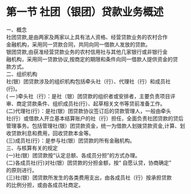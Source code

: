 # 第一节 社团（银团）贷款业务概述

ー、概念<br />
      社团贷款,是由两家及两家以上具有法人资格、经营贷款业务的农村合作<br />
      金融机构，采用同一贷款合同，共同向同一借款人发放的贷款。<br />
      银团贷款,由获准经营贷款业务的农村信用社与其他几家银行或非银行金<br />
      融机构，采用同一贷款协议,按商定的期限和条件向同一借款人提供资金的贷<br />
      款方式。<br />
      二、组织机构<br />
      社(银）团贷款涉及的组织机构包括牵头社（行）、代理社（行）和成员社<br />
      (行)。<br />
      ( ― )牵头社（行）：是社（银）团贷款的组织者或安排者，主要负责项目评<br />
      审、商定贷款条件、组织成员社(行）、起草相关文书等贷前准备工作。<br />
      (二)代理社(行）：是社(银）团贷款协议签订后的贷款管理人，一般由牵头<br />
      社(行）或借款人开立基本结算账户的社（行）担任，全面负责社团贷款的贷后<br />
      管理事务。包括管理社(银）团贷款资金，统一为借款人划拨贷款资金,计算、划<br />
      收贷款利息和费用，回收贷款本金等。<br />
      (三)成员社(行）：是参与社(银）团贷款的所有金融机构。<br />
      三、与核算有关的规定<br />
      (一)社(银）团贷款按“认定总额、各成员分担”的方式办理。<br />
      (二)各成员社(行)对社(银）团贷款的分担金额，按“ 自愿认贷，协商确定”<br />
      的原则进行。<br />
      (三)社(银）团贷款所发生的各类费用支出，由各成员社（行）按承担贷款<br />
    的比例分担，或由各成员社商定。